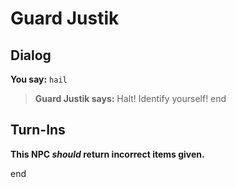 # Guard Justik


## Dialog

**You say:** `hail`



>**Guard Justik says:** Halt!  Identify yourself!
end



## Turn-Ins



**This NPC *should* return incorrect items given.**

end